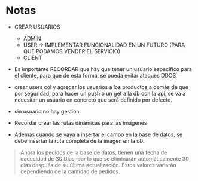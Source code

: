 # Notas

- CREAR USUARIOS 
    - ADMIN
    - USER -> IMPLEMENTAR FUNCIONALIDAD EN UN FUTURO (PARA QUE PODAMOS VENDER EL SERVICIO)
    - CLIENT

- Es importante RECORDAR que hay que tener un usuario específico para el cliente, para que de esta forma, se pueda evitar ataques DDOS

- crear users col y agregar los usuarios a los productos,a demás de que por seguridad, para hacer un push o un get a la db con la api, se va a necesitar un usuario en concreto que será definido por defecto.
- sin usuario no hay gestion.


- Recordar crear las rutas dinámicas para las imágenes
- Además cuando se vaya a insertar el campo en la base de datos, se debe insertar la ruta completa de la imagen en la db.


> Ahora los pedidos de la base de datos, tienen una fecha de caducidad de 30 Dias, por lo que se eliminarán automáticamente 30 días después de su última actualización. Estos valores variarán dependiendo de la cantidad de pedidos.   